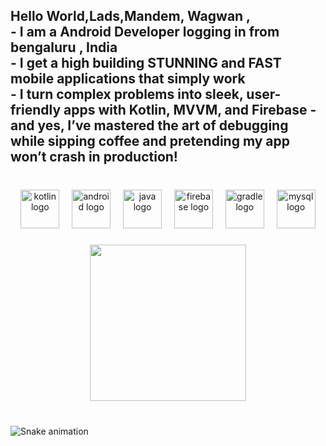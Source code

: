 <h2 align="left"> Hello World,Lads,Mandem, Wagwan     ,<br>- I am a Android Developer logging in from bengaluru , India <br>- I get a high building STUNNING and FAST mobile applications that simply work <br>- I turn complex problems into sleek, user-friendly apps with Kotlin, MVVM, and Firebase - and yes, I’ve mastered the art of debugging while sipping coffee and pretending my app won’t crash in production!</h2>

###

<br clear="both">

<div align="center">
  <img src="https://cdn.jsdelivr.net/gh/devicons/devicon/icons/kotlin/kotlin-original.svg" height="62" alt="kotlin logo"  />
  <img width="12" />
  <img src="https://cdn.jsdelivr.net/gh/devicons/devicon/icons/android/android-original.svg" height="62" alt="android logo"  />
  <img width="12" />
  <img src="https://cdn.jsdelivr.net/gh/devicons/devicon/icons/java/java-original.svg" height="62" alt="java logo"  />
  <img width="12" />
  <img src="https://cdn.jsdelivr.net/gh/devicons/devicon/icons/firebase/firebase-plain.svg" height="62" alt="firebase logo"  />
  <img width="12" />
  <img src="https://cdn.jsdelivr.net/gh/devicons/devicon/icons/gradle/gradle-original.svg" height="62" alt="gradle logo"  />
  <img width="12" />
  <img src="https://cdn.jsdelivr.net/gh/devicons/devicon/icons/mysql/mysql-original.svg" height="62" alt="mysql logo"  />
</div>

###

<div align="center">
<img align="center" height="250" src="https://w.wallhaven.cc/full/rr/wallhaven-rrxmgw.jpg"  />
</div>




###


<br clear="both">

<img src="https://raw.githubusercontent.com/lil3saad/lil3saad/output/snake.svg" alt="Snake animation" />

###
